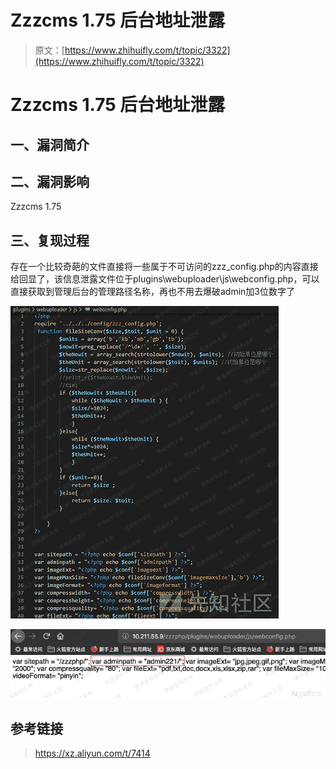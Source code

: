 # Zzzcms 1.75 后台地址泄露

> 原文：[https://www.zhihuifly.com/t/topic/3322](https://www.zhihuifly.com/t/topic/3322)

# Zzzcms 1.75 后台地址泄露

## 一、漏洞简介

## 二、漏洞影响

Zzzcms 1.75

## 三、复现过程

存在一个比较奇葩的文件直接将一些属于不可访问的zzz_config.php的内容直接给回显了，该信息泄露文件位于plugins\webuploader\js\webconfig.php，可以直接获取到管理后台的管理路径名称，再也不用去爆破admin加3位数字了

![image](img/e9d2254d09ead1f06fc057dba1ca7418.png)

![image](img/c00c5d97906c4e917658f5feffbea8c9.png)

## 参考链接

> https://xz.aliyun.com/t/7414